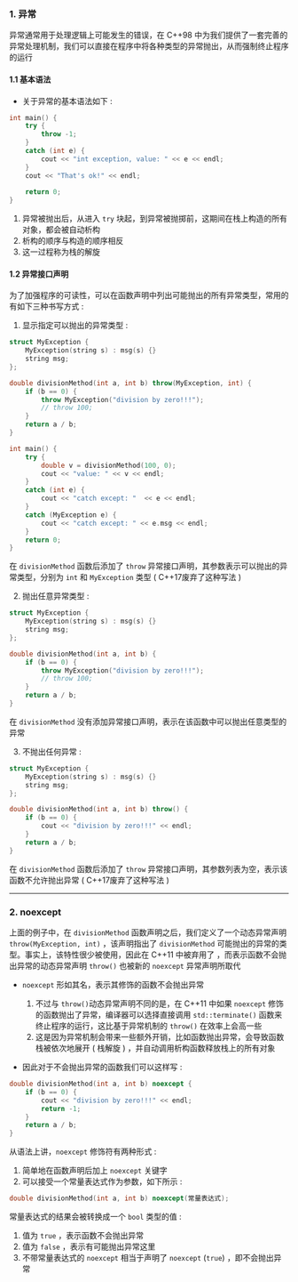 ### 1. 异常

异常通常用于处理逻辑上可能发生的错误，在 C++98 中为我们提供了一套完善的异常处理机制，我们可以直接在程序中将各种类型的异常抛出，从而强制终止程序的运行

#### 1.1 基本语法

- 关于异常的基本语法如下 :
```cpp
int main() { 
    try {
        throw -1; 
    } 
    catch (int e) { 
        cout << "int exception, value: " << e << endl; 
    } 
    cout << "That's ok!" << endl; 
    
    return 0; 
}
```
1. 异常被抛出后，从进入 `try` 块起，到异常被抛掷前，这期间在栈上构造的所有对象，都会被自动析构
2. 析构的顺序与构造的顺序相反
3. 这一过程称为栈的解旋


#### 1.2 异常接口声明

为了加强程序的可读性，可以在函数声明中列出可能抛出的所有异常类型，常用的有如下三种书写方式 :

1. 显示指定可以抛出的异常类型 :
```cpp
struct MyException {
    MyException(string s) : msg(s) {}
    string msg;
};

double divisionMethod(int a, int b) throw(MyException, int) {
    if (b == 0) {
        throw MyException("division by zero!!!");
        // throw 100;
    }
    return a / b;
}

int main() {
    try {	
        double v = divisionMethod(100, 0);
        cout << "value: " << v << endl;
    }
    catch (int e) {
        cout << "catch except: "  << e << endl;
    }
    catch (MyException e) {
        cout << "catch except: " << e.msg << endl;
    }
    return 0;
}
```

在 `divisionMethod` 函数后添加了 `throw` 异常接口声明，其参数表示可以抛出的异常类型，分别为 `int` 和 `MyException` 类型 ( C++17废弃了这种写法 )

2. 抛出任意异常类型 :
```cpp
struct MyException {
    MyException(string s) : msg(s) {}
    string msg;
};

double divisionMethod(int a, int b) {
    if (b == 0) {
        throw MyException("division by zero!!!");
        // throw 100;
    }
    return a / b;
}
```

在 `divisionMethod` 没有添加异常接口声明，表示在该函数中可以抛出任意类型的异常

3. 不抛出任何异常 :
```cpp
struct MyException {
    MyException(string s) : msg(s) {}
    string msg;
};

double divisionMethod(int a, int b) throw() {
    if (b == 0) {
        cout << "division by zero!!!" << endl;
    }
    return a / b;
}
```

在 `divisionMethod` 函数后添加了 `throw` 异常接口声明，其参数列表为空，表示该函数不允许抛出异常 ( C++17废弃了这种写法 )


---
### 2. noexcept

上面的例子中，在 `divisionMethod` 函数声明之后，我们定义了一个动态异常声明 `throw(MyException, int)` ，该声明指出了 `divisionMethod` 可能抛出的异常的类型。事实上，该特性很少被使用，因此在 C++11 中被弃用了 ，而表示函数不会抛出异常的动态异常声明 `throw()` 也被新的 `noexcept` 异常声明所取代 

- `noexcept` 形如其名，表示其修饰的函数不会抛出异常 
	1. 不过与 `throw()`动态异常声明不同的是，在 C++11 中如果 `noexcept` 修饰的函数抛出了异常，编译器可以选择直接调用 `std::terminate()` 函数来终止程序的运行，这比基于异常机制的 `throw()` 在效率上会高一些
	2. 这是因为异常机制会带来一些额外开销，比如函数抛出异常，会导致函数栈被依次地展开 ( 栈解旋 ) ，并自动调用析构函数释放栈上的所有对象

- 因此对于不会抛出异常的函数我们可以这样写 :
```cpp
double divisionMethod(int a, int b) noexcept {
    if (b == 0) {
        cout << "division by zero!!!" << endl;
        return -1;
    }
    return a / b;
}
```

从语法上讲，`noexcept` 修饰符有两种形式 :
1. 简单地在函数声明后加上 `noexcept` 关键字
2. 可以接受一个常量表达式作为参数，如下所示 :
```cpp
double divisionMethod(int a, int b) noexcept(常量表达式);
```
常量表达式的结果会被转换成一个 `bool` 类型的值 :
1. 值为 `true` ，表示函数不会抛出异常
2. 值为 `false` ，表示有可能抛出异常这里
3. 不带常量表达式的 `noexcept` 相当于声明了 `noexcept` (`true`) ，即不会抛出异常


